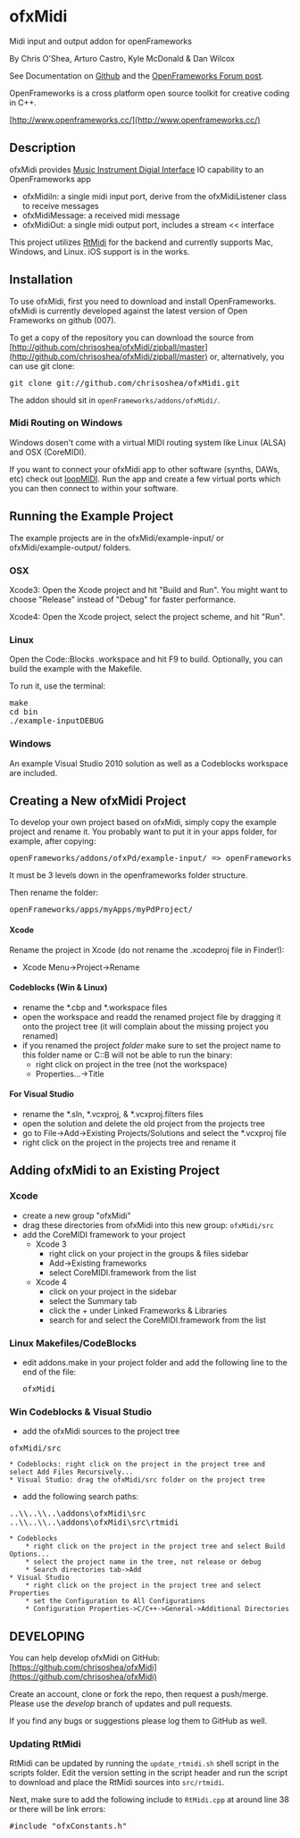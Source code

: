 ofxMidi
===========

Midi input and output addon for openFrameworks

By Chris O'Shea, Arturo Castro, Kyle McDonald & Dan Wilcox

See Documentation on [Github](https://github.com/chrisoshea/ofxMidi) and the [OpenFrameworks Forum post](http://forum.openframeworks.cc/index.php/topic,2435.0.html).

OpenFrameworks is a cross platform open source toolkit for creative coding in C++.

[http://www.openframeworks.cc/](http://www.openframeworks.cc/)

Description
-----------

ofxMidi provides [Music Instrument Digial Interface](http://en.wikipedia.org/wiki/Musical_Instrument_Digital_Interface) IO capability to an OpenFrameworks app

* ofxMidiIn: a single midi input port, derive from the ofxMidiListener class to receive messages
* ofxMidiMessage: a received midi message
* ofxMidiOut: a single midi output port, includes a stream << interface

This project utilizes [RtMidi](http://www.music.mcgill.ca/~gary/rtmidi/) for the backend and currently supports Mac, Windows, and Linux. iOS support is in the works.

Installation
------------

To use ofxMidi, first you need to download and install OpenFrameworks. ofxMidi is currently developed against the latest version of Open Frameworks on github (007).

To get a copy of the repository you can download the source from [http://github.com/chrisoshea/ofxMidi/zipball/master](http://github.com/chrisoshea/ofxMidi/zipball/master) or, alternatively, you can use git clone:
<pre>
git clone git://github.com/chrisoshea/ofxMidi.git
</pre>

The addon should sit in `openFrameworks/addons/ofxMidi/`.

### Midi Routing on Windows

Windows dosen't come with a virtual MIDI routing system like Linux (ALSA) and OSX (CoreMIDI).

If you want to connect your ofxMidi app to other software (synths, DAWs, etc) check out [loopMIDI](http://www.tobias-erichsen.de/loopMIDI.html). Run the app and create a few virtual ports which you can then connect to within your software. 

Running the Example Project
---------------------------

The example projects are in the ofxMidi/example-input/ or ofxMidi/example-output/ folders.

### OSX

Xcode3: Open the Xcode project and hit "Build and Run". You might want to choose "Release" instead of "Debug" for faster performance.

Xcode4: Open the Xcode project, select the project scheme, and hit "Run".

### Linux

Open the Code::Blocks .workspace and hit F9 to build. Optionally, you can build the example with the Makefile.

To run it, use the terminal:
<pre>
make
cd bin
./example-inputDEBUG
</pre>

### Windows

An example Visual Studio 2010 solution as well as a Codeblocks workspace are included.

Creating a New ofxMidi Project
------------------------------

To develop your own project based on ofxMidi, simply copy the example project and rename it. You probably want to put it in your apps folder, for example, after copying:
<pre>
openFrameworks/addons/ofxPd/example-input/ => openFrameworks/apps/myApps/example-input/
</pre>

It must be 3 levels down in the openframeworks folder structure.

Then rename the folder:
<pre>
openFrameworks/apps/myApps/myPdProject/
</pre>

#### Xcode

Rename the project in Xcode (do not rename the .xcodeproj file in Finder!):
* Xcode Menu->Project->Rename

#### Codeblocks (Win & Linux)

* rename the *.cbp and *.workspace files
* open the workspace and readd the renamed project file by dragging it onto the project tree (it will complain about the missing project you renamed)
* if you renamed the project *folder* make sure to set the project name to this folder name or C::B will not be able to run the binary:
	* right click on project in the tree (not the workspace)
	* Properties...->Title

#### For Visual Studio

* rename the *.sln, *.vcxproj, & *.vcxproj.filters files
* open the solution and delete the old project from the projects tree
* go to File->Add->Existing Projects/Solutions and select the *.vcxproj file
* right click on the project in the projects tree and rename it

Adding ofxMidi to an Existing Project
-------------------------------------

### Xcode

* create a new group "ofxMidi"
* drag these directories from ofxMidi into this new group: `ofxMidi/src`
* add the CoreMIDI framework to your project
	* Xcode 3
		* right click on your project in the groups & files sidebar
		* Add->Existing frameworks
		* select CoreMIDI.framework from the list
	* Xcode 4
		* click on your project in the sidebar
		* select the Summary tab
		* click the + under Linked Frameworks & Libraries
		* search for and select the CoreMIDI.framework from the list

### Linux Makefiles/CodeBlocks

* edit addons.make in your project folder and add the following line to the end of the file: 
	<pre>ofxMidi</pre>

### Win Codeblocks & Visual Studio

* add the ofxMidi sources to the project tree
<pre>
ofxMidi/src
</pre>
	* Codeblocks: right click on the project in the project tree and select Add Files Recursively...
	* Visual Studio: drag the ofxMidi/src folder on the project tree
* add the following search paths:
<pre>
..\\..\\..\addons\ofxMidi\src
..\\..\\..\addons\ofxMidi\src\rtmidi
</pre>
	* Codeblocks
		* right click on the project in the project tree and select Build Options...
		* select the project name in the tree, not release or debug
		* Search directories tab->Add
	* Visual Studio
		* right click on the project in the project tree and select Properties
		* set the Configuration to All Configurations
		* Configuration Properties->C/C++->General->Additional Directories

DEVELOPING
----------

You can help develop ofxMidi on GitHub: [https://github.com/chrisoshea/ofxMidi](https://github.com/chrisoshea/ofxMidi)

Create an account, clone or fork the repo, then request a push/merge. Please use the *develop* branch of updates and pull requests.

If you find any bugs or suggestions please log them to GitHub as well.

### Updating RtMidi

RtMidi can be updated by running the `update_rtmidi.sh` shell script in the scripts folder. Edit the version setting in the script header and run the script to download and place the RtMidi sources into `src/rtmidi`.

Next, make sure to add the following include to `RtMidi.cpp` at around line 38 or there will be link errors:
<pre>
#include "ofxConstants.h"
</pre>


